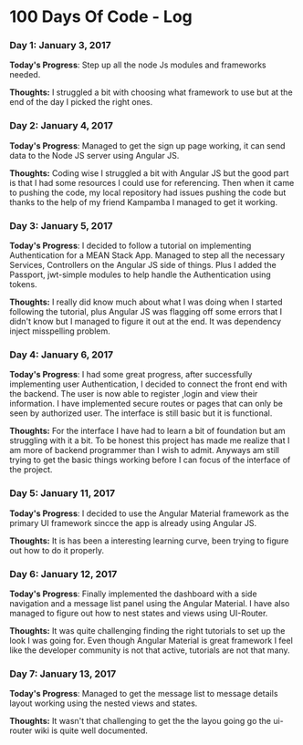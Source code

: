 # 100 Days Of Code - Log

### Day 1: January 3, 2017

**Today's Progress**: Step up all the node Js modules and frameworks needed.

**Thoughts:** I struggled a bit with choosing what framework to use but at the end of the day I picked the right ones.
### Day 2: January 4, 2017

**Today's Progress**: Managed to get the sign up page working, it can send data to the Node JS server using Angular JS.

**Thoughts:** Coding wise I struggled a bit with Angular JS but the good part is that I had some resources I could use for referencing. Then when it came to pushing the code, my local repository had issues pushing the code but thanks to the help of my friend Kampamba I managed to get it working.

### Day 3: January 5, 2017
**Today's Progress**: I decided to follow a tutorial on implementing  Authentication for a MEAN Stack App. Managed to step all the necessary Services, Controllers on the Angular JS side of things. Plus I added the Passport, jwt-simple modules to help handle the Authentication using tokens.

**Thoughts:** I really did know much about what I was doing when I started following the tutorial, plus Angular JS was flagging off some errors that I didn't know but I managed to figure it out at the end. It was dependency inject misspelling problem.

### Day 4: January 6, 2017
**Today's Progress**: I had some great progress, after successfully implementing user Authentication, I decided to connect the front end with the backend. The user is now able to register ,login and view their information. I have implemented secure routes or pages that can only be seen by authorized user. The interface is still basic but it is functional.

**Thoughts:** For the interface I have had to learn a bit of foundation but am struggling with it a bit. To be honest this project has made me realize that I am more of backend programmer than I wish to admit. Anyways am still trying to get the basic things working before I can focus of the interface of the project.

### Day 5: January 11, 2017
**Today's Progress**: I decided to use the Angular Material framework as the  primary UI framework sincce  the app is already using Angular JS.

**Thoughts:** It is has been a interesting learning curve, been trying to figure out how to do it properly.

### Day 6: January 12, 2017
**Today's Progress**: Finally implemented the dashboard with a side navigation and a message list panel using the Angular Material. I have also managed to figure out how to nest states and views using UI-Router.

**Thoughts:** It was quite challenging finding the right tutorials to set up the look I was going for. Even though Angular Material is great framework I feel like the developer community is not that active, tutorials are not that many. 

### Day 7: January 13, 2017
**Today's Progress**: Managed to get the message list to message details layout working using the nested views and states. 

**Thoughts:** It wasn't that challenging to get the  the layou going go the ui-router wiki is quite well documented.

